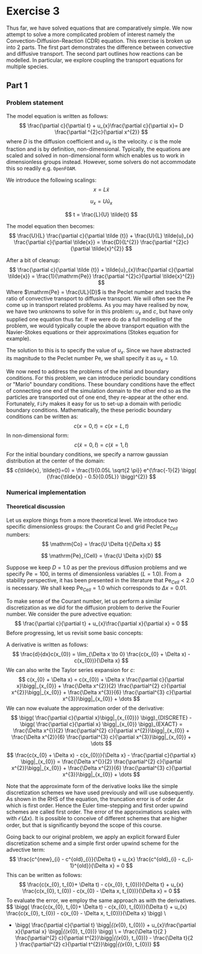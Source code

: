 # Exercise 3

Thus far, we have solved equations that are comparatively simple. We now attempt to solve a more complicated problem of interest namely the Convection-Diffusion-Reaction (CDR) equation. This exercise is broken up into 2 parts. The first part demonstrates the difference between convective and diffusive transport. The second part outlines how reactions can be modelled. In particular, we explore coupling the transport equations for multiple species. 



## Part 1

### Problem statement

The model equation is written as follows: 
$$
\frac{\partial c}{\partial t} + u_{x}\frac{\partial c}{\partial x}= D \frac{\partial ^{2}c}{\partial x^{2}} 
$$
where $D$ is the diffusion coefficient and $u_{x}$ is the velocity. $c$ is the mole fraction and is by definition, non-dimensional. Typically, the equations are scaled and solved in non-dimensional form which enables us to work in dimensionless groups instead. However, some solvers do not accommodate this  so readily e.g. `OpenFOAM`. 

We introduce the following scalings: 
$$
x = L \tilde{x}
$$

$$
u_{x} = U \tilde{u}_{x}
$$

$$
t = \frac{L}{U} \tilde{t}
$$

The model equation then becomes: 
$$
\frac{U}{L} \frac{\partial c}{\partial \tilde {t}} + \frac{U}{L} \tilde{u}_{x} \frac{\partial c}{\partial \tilde{x}} = \frac{D}{L^{2}} \frac{\partial ^{2}c}{\partial \tilde{x}^{2}} 
$$

After a bit of cleanup: 
$$
\frac{\partial c}{\partial \tilde {t}} + \tilde{u}_{x}\frac{\partial c}{\partial \tilde{x}} = \frac{1}{\mathrm{Pe}} \frac{\partial ^{2}c}{\partial \tilde{x}^{2}} 
$$
Where $\mathrm{Pe} = \frac{UL}{D}$ is the Peclet number and tracks the ratio of convective transport to diffusive transport. We will often see the $\mathrm{Pe}$ come up in transport related problems. As you may have realised by now, we have two unknowns to solve for in this problem: $u_{x}$ and $c$, but have only supplied one equation thus far. If we were do do a full modelling of the problem, we would typically couple the above transport equation with the Navier-Stokes equations or their approximations (Stokes equation for example). 

The solution to this is to specify the value of $u_{x}$. Since we have abstracted its magnitude to the Peclet number $\mathrm{Pe}$, we shall specify it as $u_{x} = 1.0$. 

We now need to address the problems of the initial and boundary conditions. For this problem, we can introduce periodic boundary conditions or "Mario" boundary conditions. These boundary conditions have the effect of connecting one end of the simulation domain to the other end so as the particles are transported out of one end, they re-appear at the other end. Fortunately, `FiPy` makes it easy for us to set-up a domain with periodic boundary conditions. Mathematically, the these periodic boundary conditions can be written as:
$$
c(x=0, t) = c(x=L, t) 
$$
In non-dimensional form: 
$$
c(\tilde{x} = 0, \tilde{t}) = c(\tilde{x} = 1 , \tilde{t})
$$
For the initial boundary conditions, we specify a narrow gaussian distribution at the center of the domain: 
$$
c(\tilde{x}, \tilde{t}=0) = \frac{1}{0.05L \sqrt{2 \pi}} e^{\frac{-1}{2} \bigg( {\frac{\tilde{x} - 0.5}{0.05L}} \bigg)^{2}}
$$

### Numerical implementation

#### Theoretical discussion

Let us explore things from a more theoretical level. We introduce two specific dimensionless groups: the Courant $\mathrm{Co}$ and grid Peclet $\mathrm{Pe}_{Cell}$ numbers: 
$$
\mathrm{Co} = \frac{U \Delta t}{\Delta x}
$$

$$
\mathrm{Pe}_{Cell} = \frac{U \Delta x}{D}
$$

Suppose we keep $D = 1.0$ as per the previous diffusion problems and we specify $\mathrm{Pe} = 100$, in terms of dimensionless variables ($L = 1.0$). From a stability perspective, it has been presented in the literature that $\mathrm{Pe}_{Cell} < 2.0$ is necessary. We shall keep $\mathrm{Pe}_{Cell} = 1.0$ which corresponds to $\Delta x = 0.01$.  

To make sense of the Courant number, let us perform a similar discretization as we did for the diffusion problem to derive the Fourier number. We consider the pure advective equation: 
$$
\frac{\partial c}{\partial t} + u_{x}\frac{\partial x}{\partial x} = 0
$$
Before progressing, let us revisit some basic concepts: 

A derivative is written as follows: 
$$
\frac{d}{dx}c(x_{0}) = \lim_{\Delta x \to 0} \frac{c(x_{0} + \Delta x) - c(x_{0})}{\Delta x}
$$
We can also write the Taylor series expansion for $c$: 
$$
c(x_{0} + \Delta x) = c(x_{0}) + \Delta x \frac{\partial c}{\partial x}\bigg|_{x_{0}} + \frac{\Delta x^{2}}{2} \frac{\partial^{2} c}{\partial x^{2}}\bigg|_{x_{0}} + \frac{\Delta x^{3}}{6} \frac{\partial^{3} c}{\partial x^{3}}\bigg|_{x_{0}} + \dots
$$
We can now evaluate the approximation order of the derivative: 
$$
\bigg( \frac{\partial c}{\partial x}\bigg|_{x_{{0}}} \bigg)_{DISCRETE} - \bigg( \frac{\partial c}{\partial x} \bigg|_{x_{0}} \bigg)_{EXACT} = \frac{\Delta x^{}}{2} \frac{\partial^{2} c}{\partial x^{2}}\bigg|_{x_{0}} + \frac{\Delta x^{2}}{6} \frac{\partial^{3} c}{\partial x^{3}}\bigg|_{x_{0}} + \dots
$$

$$
\frac{c(x_{0} + \Delta x) - c(x_{0})}{\Delta x} - \frac{\partial c}{\partial x} \bigg|_{x_{0}} = \frac{\Delta x^{}}{2} \frac{\partial^{2} c}{\partial x^{2}}\bigg|_{x_{0}} + \frac{\Delta x^{2}}{6} \frac{\partial^{3} c}{\partial x^{3}}\bigg|_{x_{0}} + \dots
$$

Note that the approximate form of the derivative looks like the simple discretization schemes we have used previously and will use subsequently. As shown in the RHS of the equation, the truncation error is of order $\Delta x$ which is first order. Hence the Euler time-stepping and first order upwind schemes are called first order. The error of the approximations scales with with $\mathcal{O} (\Delta x)$. It is possible to conceive of different schemes that are higher order, but that is significantly beyond the scope of this course. 

Going back to our original problem, we apply an explicit forward Euler discretization scheme and a simple first order upwind scheme for the advective term:
$$
\frac{c^{new}_{i} - c^{old}_{i}}{\Delta t} + u_{x} \frac{c^{old}_{i} - c_{i-1}^{old}}{\Delta x} = 0
$$
This can be written as follows: 
$$
\frac{c(x_{0}, t_{0}+ \Delta t) - c(x_{0}, t_{0})}{\Delta t} + u_{x} \frac{c(x_{0}, t_{0}) - c(x_{0} - \Delta x, t_{0})}{\Delta x} = 0
$$
To evaluate the error, we employ the same approach as with the derivatives. 
$$
\bigg( \frac{c(x_{0}, t_{0}+ \Delta t) - c(x_{0}, t_{0})}{\Delta t} + u_{x} \frac{c(x_{0}, t_{0}) - c(x_{0} - \Delta x, t_{0})}{\Delta x} \bigg) \\
 - \bigg( \frac{\partial c}{\partial t} \bigg|_{(x_{0}, t_{0})} + u_{x}\frac{\partial x}{\partial x} \bigg|_{(x_{0}, t_{0})} \bigg) \\
 = \frac{\Delta t}{2 } \frac{\partial^{2} c}{\partial t^{2}}\bigg|_{(x_{0}, t_{0})} - \frac{\Delta t}{2 } \frac{\partial^{2} c}{\partial t^{2}}\bigg|_{(x_{0}, t_{0})}
$$
